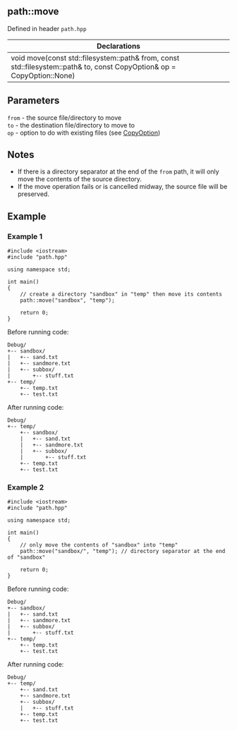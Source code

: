 ## path::move
Defined in header `path.hpp`

| Declarations |
| --- |
| void move(const std::filesystem::path& from, const std::filesystem::path& to, const CopyOption& op = CopyOption::None) |

## Parameters
`from` - the source file/directory to move \
`to` - the destination file/directory to move to \
`op` - option to do with existing files (see [CopyOption](../Enums/CopyOption.md))

## Notes
- If there is a directory separator at the end of the `from` path, it will only move the contents of the source directory.
- If the move operation fails or is cancelled midway, the source file will be preserved.

## Example
### Example 1
```
#include <iostream>
#include "path.hpp"

using namespace std;

int main()
{
    // create a directory "sandbox" in "temp" then move its contents
    path::move("sandbox", "temp");

    return 0;
}
```
Before running code:
```
Debug/
+-- sandbox/
|   +-- sand.txt
|   +-- sandmore.txt
|   +-- subbox/
|       +-- stuff.txt
+-- temp/
    +-- temp.txt
    +-- test.txt
```
After running code:
```
Debug/
+-- temp/
    +-- sandbox/
    |   +-- sand.txt
    |   +-- sandmore.txt
    |   +-- subbox/
    |       +-- stuff.txt
    +-- temp.txt
    +-- test.txt
```

### Example 2
```
#include <iostream>
#include "path.hpp"

using namespace std;

int main()
{
    // only move the contents of "sandbox" into "temp"
    path::move("sandbox/", "temp"); // directory separator at the end of "sandbox"

    return 0;
}
```
Before running code:
```
Debug/
+-- sandbox/
|   +-- sand.txt
|   +-- sandmore.txt
|   +-- subbox/
|       +-- stuff.txt
+-- temp/
    +-- temp.txt
    +-- test.txt
```
After running code:
```
Debug/
+-- temp/
    +-- sand.txt
    +-- sandmore.txt
    +-- subbox/
    |   +-- stuff.txt
    +-- temp.txt
    +-- test.txt
```